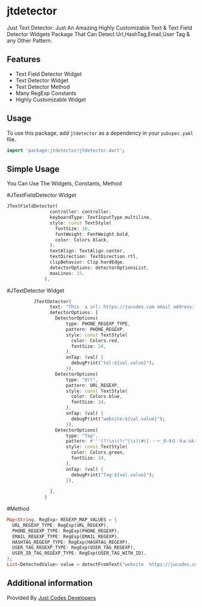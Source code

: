 # jtdetector

Just Text Detector: Just An Amazing Highly Customizable Text & Text Field Detector Widgets Package That Can Detect Url,HashTag,Email,User Tag & any Other Pattern.

## Features
- Text Field Detector Widget
- Text Detector Widget
- Text Detector Method
- Many RegExp Constants
- Highly Customizable Widget

## Usage
To use this package, add `jtdetector` as a dependency in your `pubspec.yaml` file.

```dart
import 'package:jtdetector/jtdetector.dart';
```
## Simple Usage
You Can Use The Widgets, Constants, Method

#JTextFieldDetector Widget

```dart
JTextFieldDetector(
                controller: controller,
                keyboardType: TextInputType.multiline,
                style: const TextStyle(
                  fontSize: 16,
                  fontWeight: FontWeight.bold,
                  color: Colors.black,
                ),
                textAlign: TextAlign.center,
                textDirection: TextDirection.rtl,
                clipBehavior: Clip.hardEdge,
                detectorOptions: detectorOptionsList,
                maxLines: 15,
              ),
```
#JTextDetector Widget

```dart
          JTextDetector(
                text: "This  a url: https://jucodes.com email address: info@jucodes.com an #hashtag @user tag +967772445395",
                detectorOptions: [
                  DetectorOptions(
                      type: PHONE_REGEXP_TYPE,
                      pattern: PHONE_REGEXP,
                      style: const TextStyle(
                        color: Colors.red,
                        fontSize: 24,
                      ),
                      onTap: (val) {
                        debugPrint("tel:${val.value}");
                      }),
                  DetectorOptions(
                      type: "Url",
                      pattern: URL_REGEXP,
                      style: const TextStyle(
                        color: Colors.blue,
                        fontSize: 24,
                      ),
                      onTap: (val) {
                        debugPrint("website:${val.value}");
                      }),
                  DetectorOptions(
                      type: "Tag",
                      pattern: r'''(?!\n)(?:^|\s)(#([·・ー_0-9０-９a-zA-Zａ-ｚＡ-Ｚ\u0600-\u06FF]+))''',
                      style: const TextStyle(
                        color: Colors.green,
                        fontSize: 24,
                      ),
                      onTap: (val) {
                        debugPrint("Tag:${val.value}");
                      }),
                  
                ],
              )
```
#Method

```dart
Map<String, RegExp> REGEXP_MAP_VALUES = {
  URL_REGEXP_TYPE: RegExp(URL_REGEXP),
  PHONE_REGEXP_TYPE: RegExp(PHONE_REGEXP),
  EMAIL_REGEXP_TYPE: RegExp(EMAIL_REGEXP),
  HASHTAG_REGEXP_TYPE: RegExp(HASHTAG_REGEXP),
  USER_TAG_REGEXP_TYPE: RegExp(USER_TAG_REGEXP),
  USER_ID_TAG_REGEXP_TYPE: RegExp(USER_TAG_WITH_ID),
};
List<DetectedValue> value = detectFromText("website  https://jucodes.com/en  web: www.jucodes.com,  facebook.com,  link http://jucodes.com/method?id=hello.com, hashtag #trending & mention @dev.user +12345678901", REGEXP_MAP_VALUES);

```

## Additional information

Provided By [Just Codes Developers](https://jucodes.com/)